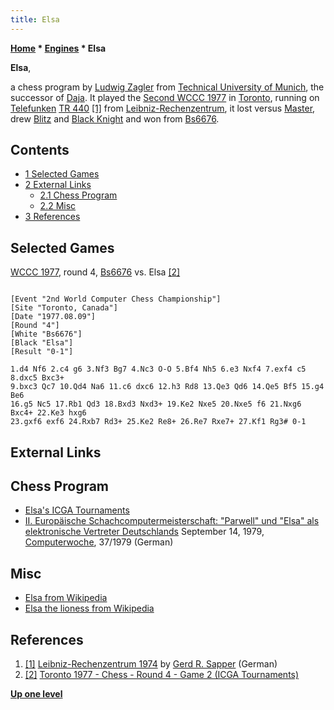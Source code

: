 ```yaml
---
title: Elsa
---
```

**[Home](Home "Home") * [Engines](Engines "Engines") * Elsa**

**Elsa**,

a chess program by [Ludwig Zagler](Ludwig_Zagler "Ludwig Zagler") from [Technical University of Munich](Technical_University_of_Munich "Technical University of Munich"), the successor of [Daja](Daja "Daja"). It played the [Second WCCC 1977](WCCC_1977 "WCCC 1977") in [Toronto](https://en.wikipedia.org/wiki/Toronto), running on [Telefunken](https://en.wikipedia.org/wiki/Telefunken) [TR 440](TR_440 "TR 440") <a id="cite-note-1" href="#cite-ref-1">[1]</a> from [Leibniz-Rechenzentrum](https://en.wikipedia.org/wiki/Leibniz-Rechenzentrum), it lost versus [Master](Master "Master"), drew [Blitz](Blitz "Blitz") and [Black Knight](Black_Knight "Black Knight") and won from [Bs6676](Bs6676 "Bs6676").

## Contents

- [1 Selected Games](#selected-games)
- [2 External Links](#external-links)
  - [2.1 Chess Program](#chess-program)
  - [2.2 Misc](#misc)
- [3 References](#references)

## Selected Games

[WCCC 1977](WCCC_1977 "WCCC 1977"), round 4, [Bs6676](Bs6676 "Bs6676") vs. Elsa <a id="cite-note-2" href="#cite-ref-2">[2]</a>

```

[Event "2nd World Computer Chess Championship"]
[Site "Toronto, Canada"]
[Date "1977.08.09"]
[Round "4"]
[White "Bs6676"]
[Black "Elsa"]
[Result "0-1"]

1.d4 Nf6 2.c4 g6 3.Nf3 Bg7 4.Nc3 O-O 5.Bf4 Nh5 6.e3 Nxf4 7.exf4 c5 8.dxc5 Bxc3+ 
9.bxc3 Qc7 10.Qd4 Na6 11.c6 dxc6 12.h3 Rd8 13.Qe3 Qd6 14.Qe5 Bf5 15.g4 Be6 
16.g5 Nc5 17.Rb1 Qd3 18.Bxd3 Nxd3+ 19.Ke2 Nxe5 20.Nxe5 f6 21.Nxg6 Bxc4+ 22.Ke3 hxg6 
23.gxf6 exf6 24.Rxb7 Rd3+ 25.Ke2 Re8+ 26.Re7 Rxe7+ 27.Kf1 Rg3# 0-1  

```

## External Links

## Chess Program

- [Elsa's ICGA Tournaments](https://www.game-ai-forum.org/icga-tournaments/program.php?id=433)
- [II. Europäische Schachcomputermeisterschaft: "Parwell" und "Elsa" als elektronische Vertreter Deutschlands](https://www.computerwoche.de/a/ii-europaeische-schachcomputermeisterschaft-parwell-und-elsa-als-elektronische-vertreter-deutschlands,1193707) September 14, 1979, [Computerwoche](Computerworld#Woche "Computerworld"), 37/1979 (German)

## Misc

- [Elsa from Wikipedia](https://en.wikipedia.org/wiki/Elsa)
- [Elsa the lioness from Wikipedia](https://en.wikipedia.org/wiki/Elsa_the_lioness)

## References

1. <a id="cite-ref-1" href="#cite-note-1">[1]</a> [Leibniz-Rechenzentrum 1974](http://www.qslnet.de/member/dj4kw/lrz.htm) by [Gerd R. Sapper](http://www.qslnet.de/member/dj4kw/index.htm) (German)
1. <a id="cite-ref-2" href="#cite-note-2">[2]</a> [Toronto 1977 - Chess - Round 4 - Game 2 (ICGA Tournaments)](https://www.game-ai-forum.org/icga-tournaments/round.php?tournament=18&round=4&id=2)

**[Up one level](Engines "Engines")**


